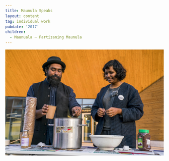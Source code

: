 ```yaml
---
title: Maunula Speaks
layout: content
tag: individual work
pubdate: '2017'
children:
  - Maunuala ~ Partizaning Maunula
---
```

![](/assets/img/partizaningmaunula-ali-vidha-soup_photovesapekkagronfors-web.jpg)
